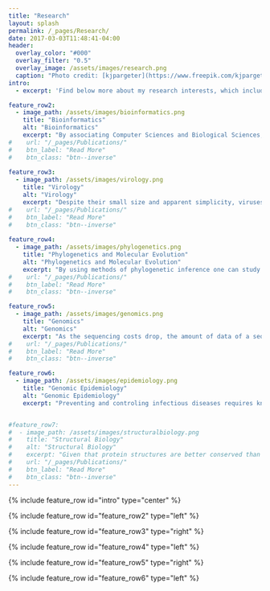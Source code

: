```yaml
---
title: "Research"
layout: splash
permalink: /_pages/Research/
date: 2017-03-03T11:48:41-04:00
header:
  overlay_color: "#000"
  overlay_filter: "0.5"
  overlay_image: /assets/images/research.png
  caption: "Photo credit: [kjpargeter](https://www.freepik.com/kjpargeter)"
intro: 
  - excerpt: 'Find below more about my research interests, which include: Bioinformatics; Virology; Molecular Evolution; Genomics; and Epidemiology.'

feature_row2:
  - image_path: /assets/images/bioinformatics.png
    title: "Bioinformatics"
    alt: "Bioinformatics"
    excerpt: "By associating Computer Sciences and Biological Sciences, Bioinformatics gives biologists the ability to integrate and extract hidden meanings from large amounts of data available in public databases. Using computer programming (mainly in Python), I develop and apply computational tools to integrate and analyse several types of biological data, such as: DNA and protein sequences, protein domain archtechtures, protein structures, taxonomic and phylogenetic information."
#    url: "/_pages/Publications/"
#    btn_label: "Read More"
#    btn_class: "btn--inverse"
    
feature_row3:
  - image_path: /assets/images/virology.png
    title: "Virology"
    alt: "Virology"
    excerpt: "Despite their small size and apparent simplicity, viruses cause major impacts on human health, agriculture and livestock. Almost 100 distinct viral families have been discovered so far, each of them showing its particular biological features: genetic material, genome size, host range, etc. Before Bioinformatics, came Virology: I have experience on cell culture, viral amplification, and viral DNA extraction and analysis. I have been studying viruses over the past nine years, especially those from the families Baculoviridae, Herpesviridae and Flaviviridae."
#    url: "/_pages/Publications/"
#    btn_label: "Read More"
#    btn_class: "btn--inverse"
    
feature_row4:
  - image_path: /assets/images/phylogenetics.png
    title: "Phylogenetics and Molecular Evolution"
    alt: "Phylogenetics and Molecular Evolution"
    excerpt: "By using methods of phylogenetic inference one can study how changes in sequence composition shape the evolutionary history and define the biological relationships of organisms. I am passionate by evolutionary biology, and I have been studying Molecular Evolution and Phylogenetics for at least 7 years. In my PhD research I applied multiple phylogenetic methods to: infer phylogenies (using Maximum Likelihood and Bayesian analysis); perform tree reconciliations (co-phylogenetic analysis); and reconstruct ancestral sequences."
#    url: "/_pages/Publications/"
#    btn_label: "Read More"
#    btn_class: "btn--inverse"

feature_row5:
  - image_path: /assets/images/genomics.png
    title: "Genomics"
    alt: "Genomics"
    excerpt: "As the sequencing costs drop, the amount of data of a sequecing project  requires a combination of multiple approaches to provide meaning to the fragments of DNA/RNA sequences. Among such approaches are sequence alignment and assembly, comparative genomics, annotation and data visualization. Throughout my MSc research I was in charge of a high-throughput sequencing project generating 17 distinct genomes of a large dsDNA virus species (baculovirus, ~130,000 bp each). I carried out the experiments and performed the genome assemblies, annotations and further analyses."
#    url: "/_pages/Publications/"
#    btn_label: "Read More"
#    btn_class: "btn--inverse"

feature_row6:
  - image_path: /assets/images/epidemiology.png
    title: "Genomic Epidemiology"
    alt: "Genomic Epidemiology"
    excerpt: "Preventing and controling infectious diseases requires knowing their distribution and determinants. With the drop in sequencing costs, the use of genomics to learn how, where and when viral outbreaks take place has become common. In my Postdoc at the [Yale School of Public Health](https://medicine.yale.edu/profile/anderson_brito/) I study viral outbreaks using genetic, geographic and epidemiologic data. The main focus of my research has been on arboviruses like dengue, Zika, and West Nile virus, and more recently on coronaviruses, studying the epidemiology of the causative agent of COVID-19, the virus SARS-CoV-2."


#feature_row7:
#  - image_path: /assets/images/structuralbiology.png
#    title: "Structural Biology"
#    alt: "Structural Biology"
#    excerpt: "Given that protein structures are better conserved than amino acid sequences, homology modelling plays a key role at generating hypothesis about protein function. Using protein structures from extensively studied organisms, I have been appling homology modelling to generate tridimensional structures of motifs, protein chains, complexes, and protein-protein interactions (PPIs) of less studied/neglected organisms. Combining structural biology, phylogenetics and genomics, in my PhD I studied the evolution of virus-host PPIs."
#    url: "/_pages/Publications/"
#    btn_label: "Read More"
#    btn_class: "btn--inverse"
---
```


{% include feature_row id="intro" type="center" %}

{% include feature_row id="feature_row2" type="left" %}

{% include feature_row id="feature_row3" type="right" %}

{% include feature_row id="feature_row4" type="left" %}

{% include feature_row id="feature_row5" type="right" %}

{% include feature_row id="feature_row6" type="left" %}
